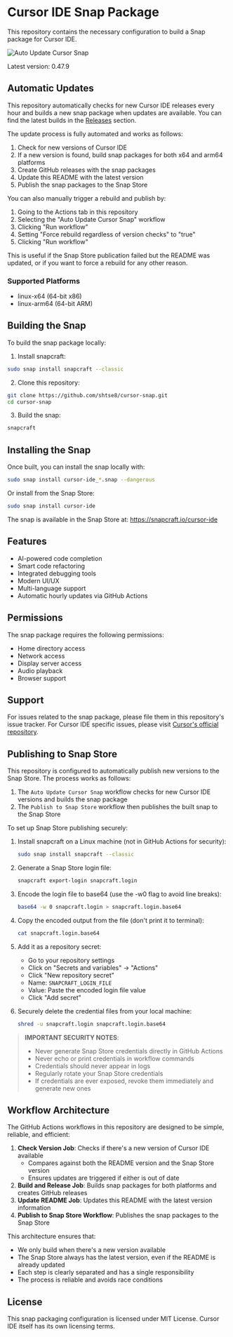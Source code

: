 # Cursor IDE Snap Package

This repository contains the necessary configuration to build a Snap package for Cursor IDE.

![Auto Update Cursor Snap](https://github.com/shtse8/cursor-snap/workflows/Auto%20Update%20Cursor%20Snap/badge.svg)

Latest version: 0.47.9

## Automatic Updates

This repository automatically checks for new Cursor IDE releases every hour and builds a new snap package when updates are available. You can find the latest builds in the [Releases](https://github.com/shtse8/cursor-snap/releases) section.

The update process is fully automated and works as follows:
1. Check for new versions of Cursor IDE
2. If a new version is found, build snap packages for both x64 and arm64 platforms
3. Create GitHub releases with the snap packages
4. Update this README with the latest version
5. Publish the snap packages to the Snap Store

You can also manually trigger a rebuild and publish by:
1. Going to the Actions tab in this repository
2. Selecting the "Auto Update Cursor Snap" workflow
3. Clicking "Run workflow"
4. Setting "Force rebuild regardless of version checks" to "true"
5. Clicking "Run workflow"

This is useful if the Snap Store publication failed but the README was updated, or if you want to force a rebuild for any other reason.

### Supported Platforms
- linux-x64 (64-bit x86)
- linux-arm64 (64-bit ARM)

## Building the Snap

To build the snap package locally:

1. Install snapcraft:
```bash
sudo snap install snapcraft --classic
```

2. Clone this repository:
```bash
git clone https://github.com/shtse8/cursor-snap.git
cd cursor-snap
```

3. Build the snap:
```bash
snapcraft
```

## Installing the Snap

Once built, you can install the snap locally with:

```bash
sudo snap install cursor-ide_*.snap --dangerous
```

Or install from the Snap Store:

```bash
sudo snap install cursor-ide
```

The snap is available in the Snap Store at: https://snapcraft.io/cursor-ide

## Features

- AI-powered code completion
- Smart code refactoring
- Integrated debugging tools
- Modern UI/UX
- Multi-language support
- Automatic hourly updates via GitHub Actions

## Permissions

The snap package requires the following permissions:
- Home directory access
- Network access
- Display server access
- Audio playback
- Browser support

## Support

For issues related to the snap package, please file them in this repository's issue tracker.
For Cursor IDE specific issues, please visit [Cursor's official repository](https://github.com/getcursor/cursor).

## Publishing to Snap Store

This repository is configured to automatically publish new versions to the Snap Store. The process works as follows:

1. The `Auto Update Cursor Snap` workflow checks for new Cursor IDE versions and builds the snap package
2. The `Publish to Snap Store` workflow then publishes the built snap to the Snap Store

To set up Snap Store publishing securely:

1. Install snapcraft on a Linux machine (not in GitHub Actions for security):
   ```bash
   sudo snap install snapcraft --classic
   ```

2. Generate a Snap Store login file:
   ```bash
   snapcraft export-login snapcraft.login
   ```

3. Encode the login file to base64 (use the -w0 flag to avoid line breaks):
   ```bash
   base64 -w 0 snapcraft.login > snapcraft.login.base64
   ```

4. Copy the encoded output from the file (don't print it to terminal):
   ```bash
   cat snapcraft.login.base64
   ```

5. Add it as a repository secret:
   - Go to your repository settings
   - Click on "Secrets and variables" -> "Actions"
   - Click "New repository secret"
   - Name: `SNAPCRAFT_LOGIN_FILE`
   - Value: Paste the encoded login file value
   - Click "Add secret"

6. Securely delete the credential files from your local machine:
   ```bash
   shred -u snapcraft.login snapcraft.login.base64
   ```

> **IMPORTANT SECURITY NOTES**: 
> - Never generate Snap Store credentials directly in GitHub Actions
> - Never echo or print credentials in workflow commands
> - Credentials should never appear in logs
> - Regularly rotate your Snap Store credentials
> - If credentials are ever exposed, revoke them immediately and generate new ones

## Workflow Architecture

The GitHub Actions workflows in this repository are designed to be simple, reliable, and efficient:

1. **Check Version Job**: Checks if there's a new version of Cursor IDE available
   - Compares against both the README version and the Snap Store version
   - Ensures updates are triggered if either is out of date
2. **Build and Release Job**: Builds snap packages for both platforms and creates GitHub releases
3. **Update README Job**: Updates this README with the latest version information
4. **Publish to Snap Store Workflow**: Publishes the snap packages to the Snap Store

This architecture ensures that:
- We only build when there's a new version available
- The Snap Store always has the latest version, even if the README is already updated
- Each step is clearly separated and has a single responsibility
- The process is reliable and avoids race conditions

## License

This snap packaging configuration is licensed under MIT License. Cursor IDE itself has its own licensing terms. 